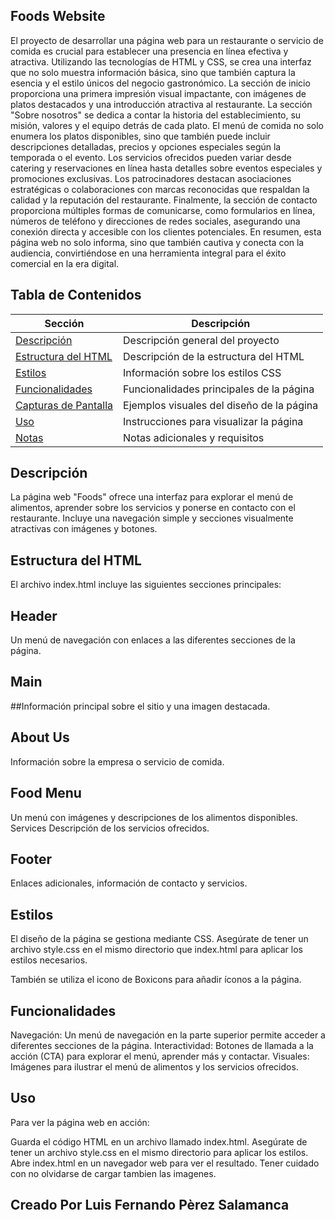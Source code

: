 ## Foods Website
El proyecto de desarrollar una página web para un restaurante o servicio de comida es crucial para establecer una presencia en línea efectiva y atractiva. Utilizando las tecnologías de HTML y CSS, se crea una interfaz que no solo muestra información básica, sino que también captura la esencia y el estilo únicos del negocio gastronómico. La sección de inicio proporciona una primera impresión visual impactante, con imágenes de platos destacados y una introducción atractiva al restaurante. La sección "Sobre nosotros" se dedica a contar la historia del establecimiento, su misión, valores y el equipo detrás de cada plato. El menú de comida no solo enumera los platos disponibles, sino que también puede incluir descripciones detalladas, precios y opciones especiales según la temporada o el evento. Los servicios ofrecidos pueden variar desde catering y reservaciones en línea hasta detalles sobre eventos especiales y promociones exclusivas. Los patrocinadores destacan asociaciones estratégicas o colaboraciones con marcas reconocidas que respaldan la calidad y la reputación del restaurante. Finalmente, la sección de contacto proporciona múltiples formas de comunicarse, como formularios en línea, números de teléfono y direcciones de redes sociales, asegurando una conexión directa y accesible con los clientes potenciales. En resumen, esta página web no solo informa, sino que también cautiva y conecta con la audiencia, convirtiéndose en una herramienta integral para el éxito comercial en la era digital.




## Tabla de Contenidos
| Sección                | Descripción                                   |
|------------------------|-----------------------------------------------|
| [Descripción](#descripción)                | Descripción general del proyecto              |
| [Estructura del HTML](#estructura-del-html) | Descripción de la estructura del HTML          |
| [Estilos](#estilos)                      | Información sobre los estilos CSS              |
| [Funcionalidades](#funcionalidades)       | Funcionalidades principales de la página       |
| [Capturas de Pantalla](#capturas-de-pantalla) | Ejemplos visuales del diseño de la página      |
| [Uso](#uso)                              | Instrucciones para visualizar la página        |
| [Notas](#notas)                          | Notas adicionales y requisitos                 |

## Descripción
La página web "Foods" ofrece una interfaz para explorar el menú de alimentos, aprender sobre los servicios y ponerse en contacto con el restaurante. Incluye una navegación simple y secciones visualmente atractivas con imágenes y botones.

## Estructura del HTML
El archivo index.html incluye las siguientes secciones principales:

## Header
Un menú de navegación con enlaces a las diferentes secciones de la página.

## Main
##Información principal sobre el sitio y una imagen destacada.

## About Us
Información sobre la empresa o servicio de comida.

## Food Menu
Un menú con imágenes y descripciones de los alimentos disponibles.
Services
Descripción de los servicios ofrecidos.

## Footer
Enlaces adicionales, información de contacto y servicios.

## Estilos
El diseño de la página se gestiona mediante CSS. Asegúrate de tener un archivo style.css en el mismo directorio que index.html para aplicar los estilos necesarios.

También se utiliza el icono de Boxicons para añadir íconos a la página.

## Funcionalidades
Navegación: Un menú de navegación en la parte superior permite acceder a diferentes secciones de la página.
Interactividad: Botones de llamada a la acción (CTA) para explorar el menú, aprender más y contactar.
Visuales: Imágenes para ilustrar el menú de alimentos y los servicios ofrecidos.

## Uso
Para ver la página web en acción:

Guarda el código HTML en un archivo llamado index.html.
Asegúrate de tener un archivo style.css en el mismo directorio para aplicar los estilos.
Abre index.html en un navegador web para ver el resultado.
Tener cuidado con no olvidarse de cargar tambien las imagenes.

## Creado Por Luis Fernando Pèrez Salamanca

